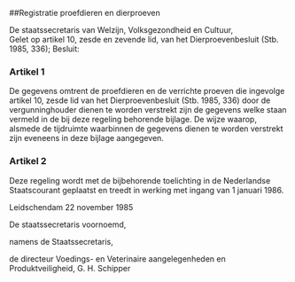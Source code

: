 <meta http-equiv='Content-Type' content='text/html; charset=utf-8' />

##Registratie proefdieren en dierproeven

De staatssecretaris van Welzijn, Volksgezondheid en Cultuur,  
Gelet op artikel 10, zesde en zevende lid, van het Dierproevenbesluit (Stb. 1985, 336);
Besluit:    

### Artikel  1  

De gegevens omtrent de proefdieren en de verrichte proeven die ingevolge artikel 10, zesde lid van het Dierproevenbesluit (Stb. 1985, 336) door de vergunninghouder dienen te worden verstrekt zijn de gegevens welke staan vermeld in de bij deze regeling behorende bijlage. De wijze waarop, alsmede de tijdruimte waarbinnen de gegevens dienen te worden verstrekt zijn eveneens in deze bijlage aangegeven. 

### Artikel  2  

Deze regeling wordt met de bijbehorende toelichting in de Nederlandse Staatscourant geplaatst en treedt in werking met ingang van 1 januari 1986. 

Leidschendam 
22 november 1985    

De 
staatssecretaris voornoemd, 

namens de 
Staatssecretaris, 

de 
directeur Voedings- en Veterinaire aangelegenheden en Produktveiligheid, 
G. H. Schipper      
